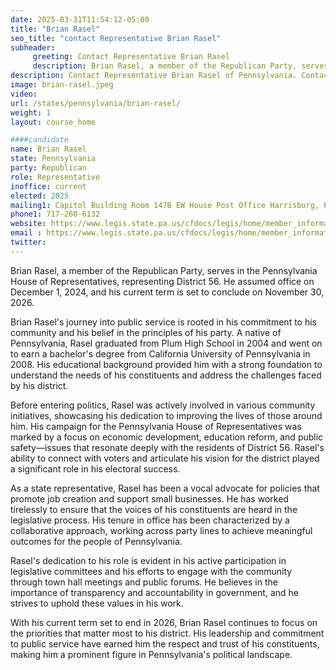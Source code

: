 ```yaml
---
date: 2025-03-31T11:54:12-05:00
title: "Brian Rasel"
seo_title: "contact Representative Brian Rasel"
subheader:
     greeting: Contact Representative Brian Rasel
     description: Brian Rasel, a member of the Republican Party, serves in the Pennsylvania House of Representatives, representing District 56. He assumed office on December 1, 2024, and his current term is set to conclude on November 30, 2026.
description: Contact Representative Brian Rasel of Pennsylvania. Contact information for Brian Rasel includes email address, phone number, and mailing address.
image: brian-rasel.jpeg
video:
url: /states/pennsylvania/brian-rasel/
weight: 1
layout: course_home

####candidate
name: Brian Rasel
state: Pennsylvania
party: Republican
role: Representative
inoffice: current
elected: 2025
mailing1: Capitol Building Room 147B EW House Post Office Harrisburg, PA 17120
phone1: 717-260-6132
website: https://www.legis.state.pa.us/cfdocs/legis/home/member_information/House_bio.cfm?id=2025/
email : https://www.legis.state.pa.us/cfdocs/legis/home/member_information/House_bio.cfm?id=2025/
twitter: 
---
```

Brian Rasel, a member of the Republican Party, serves in the Pennsylvania House of Representatives, representing District 56. He assumed office on December 1, 2024, and his current term is set to conclude on November 30, 2026.

Brian Rasel's journey into public service is rooted in his commitment to his community and his belief in the principles of his party. A native of Pennsylvania, Rasel graduated from Plum High School in 2004 and went on to earn a bachelor's degree from California University of Pennsylvania in 2008. His educational background provided him with a strong foundation to understand the needs of his constituents and address the challenges faced by his district.

Before entering politics, Rasel was actively involved in various community initiatives, showcasing his dedication to improving the lives of those around him. His campaign for the Pennsylvania House of Representatives was marked by a focus on economic development, education reform, and public safety—issues that resonate deeply with the residents of District 56. Rasel's ability to connect with voters and articulate his vision for the district played a significant role in his electoral success.

As a state representative, Rasel has been a vocal advocate for policies that promote job creation and support small businesses. He has worked tirelessly to ensure that the voices of his constituents are heard in the legislative process. His tenure in office has been characterized by a collaborative approach, working across party lines to achieve meaningful outcomes for the people of Pennsylvania.

Rasel's dedication to his role is evident in his active participation in legislative committees and his efforts to engage with the community through town hall meetings and public forums. He believes in the importance of transparency and accountability in government, and he strives to uphold these values in his work.

With his current term set to end in 2026, Brian Rasel continues to focus on the priorities that matter most to his district. His leadership and commitment to public service have earned him the respect and trust of his constituents, making him a prominent figure in Pennsylvania's political landscape.
